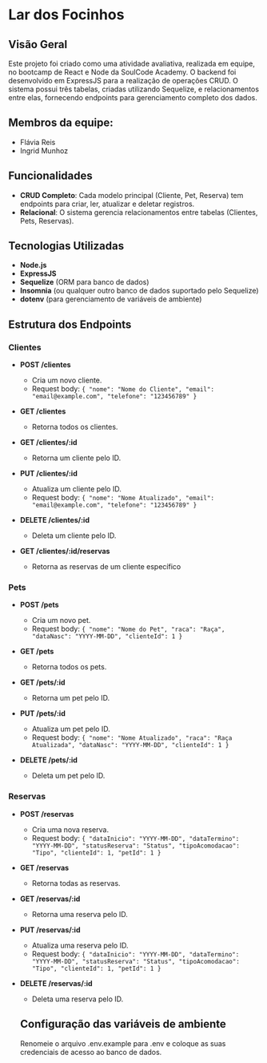 # Lar dos Focinhos

## Visão Geral

Este projeto foi criado como uma atividade avaliativa, realizada em equipe, no bootcamp de React e Node da SoulCode Academy. O backend foi desenvolvido em ExpressJS para a realização de operações CRUD. O sistema possui três tabelas, criadas utilizando Sequelize, e relacionamentos entre elas, fornecendo endpoints para gerenciamento completo dos dados.

## Membros da equipe:
- Flávia Reis
- Ingrid Munhoz

## Funcionalidades

- **CRUD Completo**: Cada modelo principal (Cliente, Pet, Reserva) tem endpoints para criar, ler, atualizar e deletar registros.
- **Relacional**: O sistema gerencia relacionamentos entre tabelas (Clientes, Pets, Reservas).

## Tecnologias Utilizadas

- **Node.js**
- **ExpressJS**
- **Sequelize** (ORM para banco de dados)
- **Insomnia** (ou qualquer outro banco de dados suportado pelo Sequelize)
- **dotenv** (para gerenciamento de variáveis de ambiente)

## Estrutura dos Endpoints

### Clientes

- **POST /clientes**
  - Cria um novo cliente.
  - Request body: `{ "nome": "Nome do Cliente", "email": "email@example.com", "telefone": "123456789" }`

- **GET /clientes**
  - Retorna todos os clientes.

- **GET /clientes/:id**
  - Retorna um cliente pelo ID.

- **PUT /clientes/:id**
  - Atualiza um cliente pelo ID.
  - Request body: `{ "nome": "Nome Atualizado", "email": "email@example.com", "telefone": "123456789" }`

- **DELETE /clientes/:id**
  - Deleta um cliente pelo ID.

- **GET /clientes/:id/reservas**
  - Retorna as reservas de um cliente específico

### Pets

- **POST /pets**
  - Cria um novo pet.
  - Request body: `{ "nome": "Nome do Pet", "raca": "Raça", "dataNasc": "YYYY-MM-DD", "clienteId": 1 }`

- **GET /pets**
  - Retorna todos os pets.

- **GET /pets/:id**
  - Retorna um pet pelo ID.

- **PUT /pets/:id**
  - Atualiza um pet pelo ID.
  - Request body: `{ "nome": "Nome Atualizado", "raca": "Raça Atualizada", "dataNasc": "YYYY-MM-DD", "clienteId": 1 }`

- **DELETE /pets/:id**
  - Deleta um pet pelo ID.

### Reservas

- **POST /reservas**
  - Cria uma nova reserva.
  - Request body: `{ "dataInicio": "YYYY-MM-DD", "dataTermino": "YYYY-MM-DD", "statusReserva": "Status", "tipoAcomodacao": "Tipo", "clienteId": 1, "petId": 1 }`

- **GET /reservas**
  - Retorna todas as reservas.

- **GET /reservas/:id**
  - Retorna uma reserva pelo ID.

- **PUT /reservas/:id**
  - Atualiza uma reserva pelo ID.
  - Request body: `{ "dataInicio": "YYYY-MM-DD", "dataTermino": "YYYY-MM-DD", "statusReserva": "Status", "tipoAcomodacao": "Tipo", "clienteId": 1, "petId": 1 }`

- **DELETE /reservas/:id**
  - Deleta uma reserva pelo ID.

  ## Configuração das variáveis de ambiente

  Renomeie o arquivo .env.example para .env e coloque as suas credenciais de acesso ao banco de dados.
